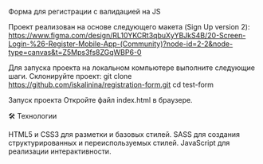 Форма для регистрации с валидацией на JS

Проект реализован на основе следующего макета (Sign Up version 2):  
https://www.figma.com/design/RL10YKCRt3qbuXyYBJkS4B/20-Screen-Login-%26-Register-Mobile-App-(Community)?node-id=2-2&node-type=canvas&t=Z5Mps3fs8ZGqWBP6-0


Для запуска проекта на локальном компьютере выполните следующие шаги.
Склонируйте проект: git clone https://github.com/iskalinina/registration-form.git
cd test-form

Запуск проекта
   Откройте файл index.html в браузере.

🛠 Технологии

HTML5 и CSS3 для разметки и базовых стилей.
SASS для создания структурированных и переиспользуемых стилей.
JavaScript для реализации интерактивности.
